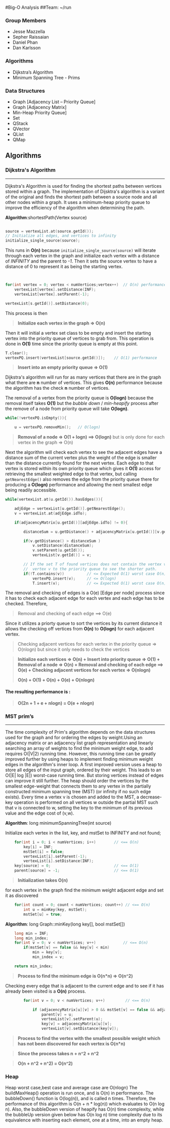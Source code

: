 #Big-O Analysis
##Team: ~/run

### Group Members
* Jesse Mazzella
* Sepher Raissaian
* Daniel Phan
* Dan Karlsson

### Algorithms
* Dijkstra’s Algorithm
* Minimum Spanning Tree - Prims

### Data Structures
* Graph [Adjacency List – Priority Queue]
* Graph [Adjacency Matrix]
* Min-Heap Priority Queue]
* Set
* QStack
* QVector
* QList
* QMap

## Algorithms
### Dijkstra's Algorithm
-----
Dijkstra's Algorithm is used for finding the shortest paths between vertices stored within a graph. The implementation of Dijsktra's algorithm is a variant of the original and finds the shortest path between a source node and all other nodes within a graph. It uses a minimum-heap priority queue to improve the efficiency of the algorithm when determining the path.


__Algorithm__:shortestPath(Vertex source)

```cpp

source = vertexList.at(source.getId());
// Initialize all edges, and vertices to infinity
initialize_single_source(source);


```

This runs in __O(n)__ because `initialize_single_source(source)` will iterate through each vertex in the graph and initialize each vertex with a distance of _INFINITY_ and the parent to _-1_. Then it sets the source vertex to have a distance of 0 to represent it as being the starting vertex.


```cpp


for(int vertex = 0; vertex < numVertices;vertex++)  // O(n) performance
    vertexList[vertex].setDistance(INF);
    vertexList[vertex].setParent(-1);

vertexList[s.getId()].setDistance(0);
```
This process is then

> __Initialize each vertex in the graph => O(n)__

Then it will initial a vertex set class to be empty and insert the starting vertex into the priority queue of vertices to grab from. This operation is done in __O(1)__ time since the priority queue is empty at this point.

```cpp
T.clear();
vertexPQ.insert(vertexList[source.getId()]);    // O(1) performance
```

> __Insert into an empty priority queue => O(1)__

Dijkstra's algorithm will run for as many vertices that there are in the graph what there are __n__ number of vertices. This gives __O(n)__ performance because the algorithm has the check __n__ number of vertices.



The removal of a vertex from the priority queue is __O(logn)__ because the removal itself takes __O(1)__ but the _bubble down_ / _min-heapify_ process after the remove of a node from priority queue will take __O(logn)__. 

```cpp
while(!vertexPQ.isEmpty()){

    u = vertexPQ.removeMin();   // O(logn)

```

>__Removal of a node => O(1 + logn) ==> O(logn)__ but is only done for each vertex in the graph => O(n)


Next the algorithm will check each vertex to see the adjacent edges have a distance sum of the current vertex plus the weight of the edge is smaller than the distance currently found for the next vertex. Each edge to that vertex is stored within its own priority queue which gives it __O(1)__ access for retrieving the smallest weighted edge to that vertex, but calling `getNearestEdge()` also removes the edge from the priority queue there for producing a __O(logn)__ performance and allowing the next smallest edge being readily accessible.

```cpp
while(vertexList.at(u.getId()).hasEdges()){

    adjEdge = vertexList[u.getId()].getNearestEdge();                               // <= O(logn)
    v = vertexList.at(adjEdge.idTo);                                                // <= O(1)

    if(adjacencyMatrix[u.getId()][adjEdge.idTo] != 0){

        distanceSum = u.getDistance() + adjacencyMatrix[u.getId()][v.getId()];      // <= O(1)

        if(v.getDistance() > distanceSum )                                          // <= O(1)
            v.setDistance(distanceSum);                                             // <= O(1)
            v.setParent(u.getId());                                                 // <= O(1)
            vertexList[v.getId()] = v;                                              // <= O(1)

        // If the set T of found vertices does not contain the vertex v add the
        //  vertex v to the priority queue to see the shorter path.
        if(!T.contains(v))          // <= Expected O(1) worst case O(n)
            vertexPQ.insert(v);     // <= O(logn)
            T.insert(v);            // <= Expected O(1) worst case O(n)

```
The removal and checking of edges is a O(e) [Edge per node] process since it has to check each adjacent edge for each vertex and each edge has to be checked.
Therefore,

> Removal and checking of each edge ==> O(e)

Since it utilizes a priorty queue to sort the vertices by its current distance it allows the checking off vertices from __O(n)__ to __O(logn)__ for each adjacent vertex.

> Checking adjacent vertices for each vertex in the priority queue => O(nlogn) but since it only needs to check the vertices 


>__Initialize each vertices => O(n) + Insert into priority queue => O(1) + Removal of a node => O(n) + Removal and checking of each edge ==> O(e) + Checking adjacent vertices for each vertex => O(nlogn)__
>
>__O(n) + O(1) + O(n) + O(e) + O(nlogn)__

#### The resulting performance is :
>__O(2n + 1 +  e + nlogn) = O(e + nlogn)__


### MST prim’s
-----

The time complexity of Prim's algorithm depends on the data structures used for the graph and for ordering the edges by weight.Using an adjacency matrix or an adjacency list graph representation and linearly searching an array of weights to find the minimum weight edge, to add requires O(|V|2) running time. However, this running time can be greatly improved further by using heaps to implement finding minimum weight edges in the algorithm's inner loop. 
A first improved version uses a heap to store all edges of the input graph, ordered by their weight. This leads to an O(|E| log |E|) worst-case running time. But storing vertices instead of edges can improve it still further. The heap should order the vertices by the smallest edge-weight that connects them to any vertex in the partially constructed minimum spanning tree (MST) (or infinity if no such edge exists). Every time a vertex v is chosen and added to the MST, a decrease-key operation is performed on all vertices w outside the partial MST such that v is connected to w, setting the key to the minimum of its previous value and the edge cost of (v,w).


__Algorithm__: long minimumSpanningTree(int source)

Initialize each vertex in the list, key, and mstSet to INFINITY and not found;

```cpp
    for(int i = 0; i < numVertices; i++)        // <== O(n)
        key[i] = INF;
        mstSet[i] = false;
        vertexList[i].setParent(-1);
        vertexList[i].setDistance(INF);
    key[source] = 0;                            // <== O(1)
    parent[source] = -1;                        // <== O(1)
```

>__Initialization takes O(n)__

for each vertex in the graph find the minimum weight adjacent edge and set it as discovered
```cpp
    for(int count = 0; count < numVertices; count++) // <== O(n)
        int u = minKey(key, mstSet);
        mstSet[u] = true;
```

__Algorithm__: long Graph::minKey(long key[], bool mstSet[])
```cpp
    long min = INF;
    long min_index;
    for(int v = 0; v < numVertices; v++)            // <== O(n)
        if(mstSet[v] == false && key[v] < min)
            min = key[v];
            min_index = v;

    return min_index;
```

>__Process to find the minimum edge is O(n*n) => O(n^2)__

Checking every edge that is adjacent to the current edge and to see if it has already been visited is a __O(n)__ process.
```cpp
        for(int v = 0; v < numVertices; v++)         // <== O(n)

            if (adjacencyMatrix[u][v] > 0 && mstSet[v] == false && adjacencyMatrix[u][v] < key[v])
                parent[v] = u;
                vertexList[v].setParent(u);
                key[v] = adjacencyMatrix[u][v];
                vertexList[v].setDistance(key[v]);
```

> __Process to find the vertex with the smallest possible weight which has not been discovered for each vertex is O(n*n)__

>__Since the process takes n + n^2 + n^2__

>__O(n + n^2 + n^2) = O(n^2)__

### Heap
Heap worst case,best case and average case are O(nlogn)
The buildMaxHeap() operation is run once, and is O(n) in performance. The bubbleDown() function is O(log(n)), and is called n times. Therefore, the performance of this algorithm is O(n + n * log(n)) which evaluates to O(n log n).
Also, the bubbleDown version of heapify has O(n) time complexity, while the bubbleUp version given below has O(n log n) time complexity due to its equivalence with inserting each element, one at a time, into an empty heap.

